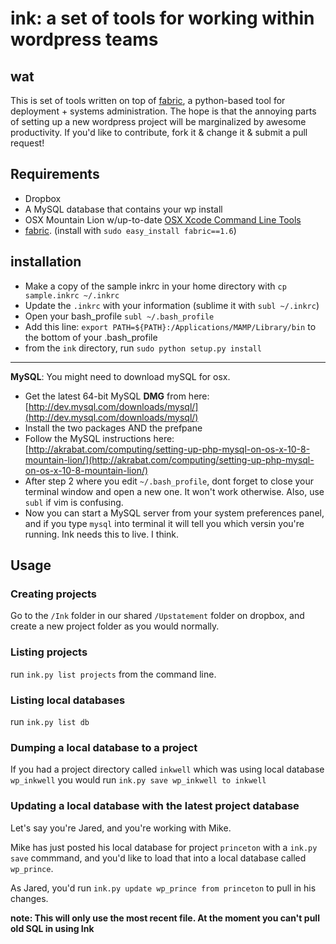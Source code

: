 # ink: a set of tools for working within wordpress teams

## wat

This is set of tools written on top of [fabric](http://docs.fabfile.org/en/1.6/), a python-based tool for deployment + systems administration. The hope is that the annoying parts of setting up a new wordpress project will be marginalized by awesome productivity. If you'd like to contribute, fork it & change it & submit a pull request!

## Requirements

* Dropbox
* A MySQL database that contains your wp install
* OSX Mountain Lion w/up-to-date [OSX Xcode Command Line Tools](http://slashusr.wordpress.com/2012/07/27/os-x-mountain-lion-need-to-reinstall-xcode-command-line-tools/)
* [fabric](http://docs.fabfile.org/en/1.6/). (install with `sudo easy_install fabric==1.6`)

## installation

* Make a copy of the sample inkrc in your home directory with `cp sample.inkrc ~/.inkrc`
* Update the `.inkrc` with your information (sublime it with `subl ~/.inkrc`)
* Open your bash_profile `subl ~/.bash_profile`
* Add this line: `export PATH=${PATH}:/Applications/MAMP/Library/bin` to the bottom of your .bash_profile
* from the `ink` directory, run `sudo python setup.py install`

---

**MySQL**: You might need to download mySQL for osx. 

* Get the latest 64-bit MySQL **DMG** from here: [http://dev.mysql.com/downloads/mysql/](http://dev.mysql.com/downloads/mysql/)
* Install the two packages AND the prefpane
* Follow the MySQL instructions here: [http://akrabat.com/computing/setting-up-php-mysql-on-os-x-10-8-mountain-lion/](http://akrabat.com/computing/setting-up-php-mysql-on-os-x-10-8-mountain-lion/)
* After step 2 where you edit `~/.bash_profile`, dont forget to close your terminal window and open a new one. It won't work otherwise. Also, use `subl` if vim is confusing.
* Now you can start a MySQL server from your system preferences panel, and if you type `mysql` into terminal it will tell you which versin you're running. Ink needs this to live. I think. 


## Usage

### Creating projects

Go to the `/Ink` folder in our shared `/Upstatement` folder on dropbox, and create a new project folder as you would normally.

### Listing projects

run `ink.py list projects` from the command line.

### Listing local databases

run `ink.py list db`

### Dumping a local database to a project

If you had a project directory called `inkwell` which was using local database `wp_inkwell` you would run `ink.py save wp_inkwell to inkwell`

### Updating a local database with the latest project database

Let's say you're Jared, and you're working with Mike. 

Mike has just posted his local database for project `princeton` with a `ink.py save` commmand, and you'd like to load that into a local database called `wp_prince`.

As Jared, you'd run `ink.py update wp_prince from princeton` to pull in his changes.

**note: This will only use the most recent file. At the moment you can't pull old SQL in using Ink**